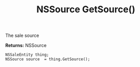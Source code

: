 ﻿---
uid: crmscript_ref_NSSaleEntity_GetSource
title: NSSource GetSource()
intellisense: NSSaleEntity.GetSource
keywords: NSSaleEntity, GetSource
so.topic: reference
---

The sale source

**Returns:** NSSource


```crmscript
NSSaleEntity thing;
NSSource source  = thing.GetSource();
```



